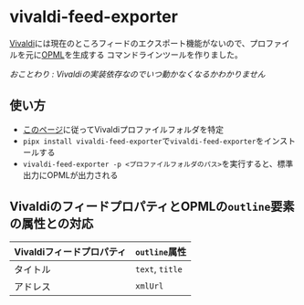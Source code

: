 # vivaldi-feed-exporter

[Vivaldi](https://vivaldi.com)には現在のところフィードのエクスポート機能がないので、プロファイルを元に[OPML](http://opml.org)を生成する
コマンドラインツールを作りました。

*おことわり : Vivaldiの実装依存なのでいつ動かなくなるかわかりません*

## 使い方

- [このページ](https://help.vivaldi.com/ja/desktop-ja/tools-ja/import-and-export-browser-data/#Vivaldi)に従ってVivaldiプロファイルフォルダを特定
- `pipx install vivaldi-feed-exporter`で`vivaldi-feed-exporter`をインストールする
- `vivaldi-feed-exporter -p <プロファイルフォルダのパス>`を実行すると、標準出力にOPMLが出力される

## VivaldiのフィードプロパティとOPMLの`outline`要素の属性との対応

Vivaldiフィードプロパティ|`outline`属性
-|-
タイトル|`text`, `title`
アドレス|`xmlUrl`
